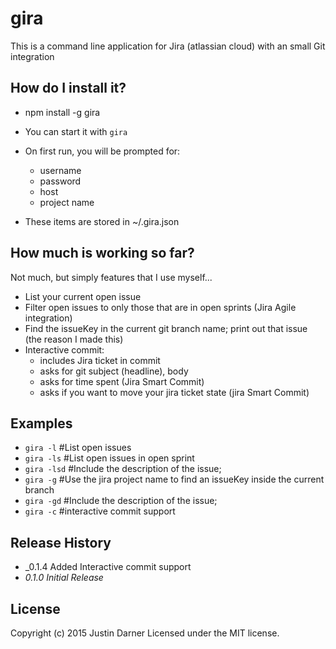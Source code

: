 # gira

This is a command line application for Jira (atlassian cloud) with an small Git integration

## How do I install it?
* npm install -g gira
* You can start it with `gira`

* On first run, you will be prompted for:
  * username
  * password
  * host
  * project name
* These items are stored in ~/.gira.json

## How much is working so far?
Not much, but simply features that I use myself...

* List your current open issue
* Filter open issues to only those that are in open sprints (Jira Agile integration)
* Find the issueKey in the current git branch name; print out that issue (the reason I made this)
* Interactive commit:
  * includes Jira ticket in commit 
  * asks for git subject (headline), body
  * asks for time spent (Jira Smart Commit)
  * asks if you want to move your jira ticket state (jira Smart Commit)

## Examples ##
* `gira -l`  #List open issues 
* `gira -ls` #List open issues in open sprint
* `gira -lsd` #Include the description of the issue;
* `gira -g` #Use the jira project name to find an issueKey inside the current branch
* `gira -gd` #Include the description of the issue;
* `gira -c` #interactive commit support

## Release History
*  _0.1.4 Added Interactive commit support
*  _0.1.0 Initial Release_

## License

Copyright (c) 2015 Justin Darner
Licensed under the MIT license.
